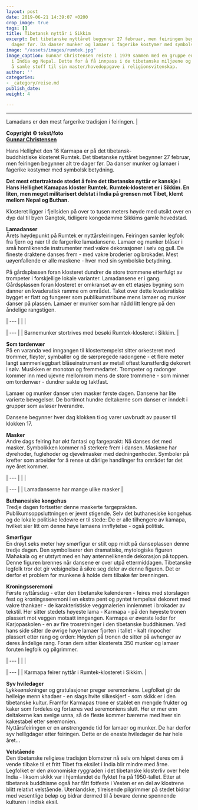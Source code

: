 ```yaml
---
layout: post
date: 2019-06-21 14:39:07 +0200
crop_image: true
tags: []
title: Tibetansk nyttår i Sikkim
excerpt: Det tibetanske nyttåret begynner 27 februar, men feiringen begynner alt tre
  dager før. Da danser munker og lamaer i fagerike kostymer med symbolsk betydning.
image: "/assets/images/rumtek.jpg"
image_caption: Gunnar Christensen reiste i 1979 sammen med en gruppe europeiske pilgrimmer
  i India og Nepal. Dette for å få innpass i de tibetanske miljøene og klosterne for
  å samle stoff til sin master/hovedoppgave i religionsvitenskap.
author: ''
categories:
- _category/reise.md
publish_date: 
weight: 4

---
```

***

Lamadans er den mest fargerike tradisjon i feiringen. |

**Copyright © tekst/foto**  
[**Gunnar Christensen**](http://www.helping.no/gunnar.htm)

Hans Hellighet den 16 Karmapa er på det tibetansk-  
buddhistiske klosteret Rumtek. Det tibetanske nyttåret begynner 27 februar, men feiringen begynner alt tre dager før. Da danser munker og lamaer i fagerike kostymer med symbolsk betydning.

**Det mest ettertraktede stedet å feire det tibetanske nyttår er kanskje i Hans Hellighet Kamapas kloster Rumtek. Rumtek-klosteret er i Sikkim. En liten, men meget militarisert delstat i India på grensen mot Tibet, klemt mellom Nepal og Buthan.**

Klosteret ligger i fjellsiden på over to tusen meters høyde med utsikt over en dyp dal til byen Gangtok, tidligere kongedømme Sikkims gamle hovedstad.

**Lamadanser**  
Årets høydepunkt på Rumtek er nyttårsfeiringen. Feiringen samler legfolk fra fjern og nær til de fargerike lamadansene. Lamaer og munker blåser i små hornliknende instrumenter med vakre dekorasjoner i sølv og gull. De fineste draktene danses frem - med vakre broderier og brokader. Mest uøyenfallende er alle maskene - hver med sin symbolske betydning.

På gårdsplassen foran klosteret dundrer de store trommene etterfulgt av trompeter i forskjellige lokale varianter. Lamadansene er i gang.  
Gårdsplassen foran klosteret er omkranset av en ett etasjes bygning som danner en kvaderatisk ramme om området. Taket over dette kvaderatiske bygget er flatt og fungerer som publikumstribune mens lamaer og munker danser på plassen. Lamaer er munker som har nådd litt lengre på den åndelige rangstigen.

| --- |
|  |

| --- |
| Barnemunker stortrives med besøki Rumtek-klosteret i Sikkim. |

**Som tordenvær**  
På en varanda ved inngangen til klostertempelst sitter orkesteret med trommer, fløyter, symballer og de særpregede radongene - et flere meter langt sammenleggbart blåseinstrument av metall oftest kunstferdig dekorert i sølv. Musikken er monoton og fremmedartet. Trompeter og radonger kommer inn med ujevne mellomrom mens de store trommene - som minner om tordenvær - dundrer sakte og taktfast.

Lamaer og munker danser uten masker første dagen. Dansene har lite varierte bevegelser. De bortimot hundre deltakerne som danser er inndelt i grupper som avløser hverandre.

Dansene begynner hver dag klokken ti og varer uavbrudt av pauser til klokken 17.

**Masker**  
Andre dags feiring har økt fantasi og fargeprakt: Nå danses det med masker. Symbolikken kommer nå sterkere frem i dansen. Maskene har dyrehoder, fuglehoder og djevelmasker med dødningenhoder. Symboler på krefter som arbeider for å rense ut dårlige handlinger fra området før det nye året kommer.

| --- |
|  |

| --- |
| Lamadanserne har mange ulike masker |

**Buthanesiske kongehus**  
Tredje dagen fortsetter denne maskerte fargeprakten. Publikumsoppsluttningen er jevnt stigende. Selv det buthanesiske kongehus og de lokale politiske ledewre er til stede: De er alle tilhengere av kamapa, hvilket sier litt om denne høye lamaens innflytelse - også politisk.

**Smørfigur**  
En drøyt seks meter høy smørfigur er stilt opp midt på danseplassen denne tredje dagen. Den symboliserer den dramatiske, mytologiske figuren Mahakala og er utstyrt med en høy antenneliknende dekorasjon på toppen. Denne figuren brennes når dansene er over utpå ettermiddagen. Tibetanske legfolk tror det gir velsignelse å sikre seg deler av denne figuren. Det er derfor et problem for munkene å holde dem tilbake før brenningen.

**Kroningsseremoni**  
Første nyttårsdag - etter den tibetanske kalenderen - feires med storslagen fest og kroningsseremoni i en ekstra pent og pyntet tempelsal dekorert med vakre thankaer - de karakteristiske veggmalerien innlemmet i brokader av tekstil. Her sitter stedets høyeste lama - Karmapa - på den høyeste tronen plassert mot veggen motsatt inngangen. Karmapa er øverste leder for Karjopaskolen - en av fire trosretninger i den tibetanske buddhismen. Ved hans side sitter de øvrige høye lamaer fjorten i tallet - kalt rinpocher plassert etter rang og orden: Høyden på tronen de sitter på avhenger av deres åndelige rang. Foran dem sitter klosterets 350 munker og lamaer foruten legfolk og pilgrimmer.

| --- |
|  |

| --- |
| Karmapa feirer nyttår i Rumtek-klosteret i Sikkim. |

**Syv hviledager**  
Lykkeønskninger og gratulasjoner preger seremoniene. Legfolket gir de helleige menn khadaer - en slags hvite silkeskjerf - som skikk er i den tibetanske kultur. Framfor Karmapas trone er stablet en mengde frukter og kaker som fordeles og fortæres ved seremoniens slutt. Her er mer enn deltakerne kan svelge unna, så de fleste kommer bærerne med hver sin kakestabel etter seremonien.  
Nyttårsfeiringen er en anstrengende tid for lamaer og munker. De har derfor syv helligdager etter feiringen. Dette er de eneste hviledager de har hele året...

**Velstående**  
Den tibetanske religiøse tradisjon blomstrer nå selv om håpet deres om å vende tilbake til et fritt Tibet fra eksilet i India blir mindre med årne. Legfolket er den økonomiske ryggraden i det tibetanske klosterliv over hele India - liksom skikk var i hjemlandet de flyktet fra på 1950-tallet. Etter at tibetansk buddhisme også har fått fotfeste i Vesten er en del av klostrene blitt relativt velstående. Utenlandske, tilreisende pilgrimmer på stedet bidrar med vesentlige beløp og bidrar dermed til å bevare denne spennende kulturen i indisk eksil.